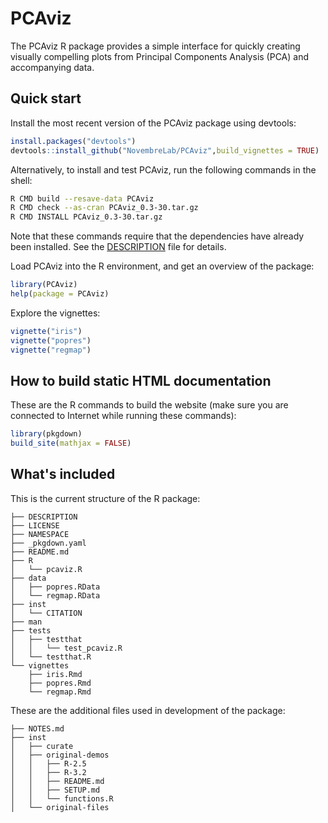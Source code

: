 # PCAviz

The PCAviz R package provides a simple interface for quickly creating
visually compelling plots from Principal Components Analysis (PCA) and
accompanying data.
	
## Quick start

Install the most recent version of the PCAviz package using devtools:

```R
install.packages("devtools")
devtools::install_github("NovembreLab/PCAviz",build_vignettes = TRUE)
```

Alternatively, to install and test PCAviz, run the following commands
in the shell:

```bash
R CMD build --resave-data PCAviz
R CMD check --as-cran PCAviz_0.3-30.tar.gz
R CMD INSTALL PCAviz_0.3-30.tar.gz
```

Note that these commands require that the dependencies have already
been installed. See the [DESCRIPTION](DESCRIPTION) file for details.

Load PCAviz into the R environment, and get an overview of the package:

```R
library(PCAviz)
help(package = PCAviz)
```

Explore the vignettes:

```R
vignette("iris")
vignette("popres")
vignette("regmap")
```

## How to build static HTML documentation

These are the R commands to build the website (make sure you are
connected to Internet while running these commands):

```R
library(pkgdown)
build_site(mathjax = FALSE)
```

## What's included

This is the current structure of the R package:

```
├── DESCRIPTION
├── LICENSE
├── NAMESPACE
├── _pkgdown.yaml
├── README.md
├── R
│   └── pcaviz.R
├── data
│   ├── popres.RData
│   └── regmap.RData
├── inst
│   └── CITATION
├── man
├── tests
│   ├── testthat
│   │   └── test_pcaviz.R
│   └── testthat.R
└── vignettes
    ├── iris.Rmd
    ├── popres.Rmd
    └── regmap.Rmd
```

These are the additional files used in development of the package:

```
├── NOTES.md
├── inst
│   ├── curate
│   ├── original-demos
│   │   ├── R-2.5
│   │   ├── R-3.2
│   │   ├── README.md
│   │   ├── SETUP.md
│   │   └── functions.R
│   └── original-files
```
